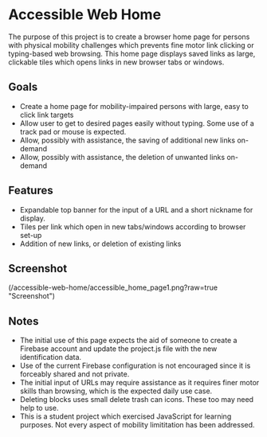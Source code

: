 # Accessible Web Home

The purpose of this project is to create a browser home page for persons with physical mobility challenges which prevents fine motor link clicking or typing-based web browsing. This home page displays saved links as large, clickable tiles which opens links in new browser tabs or windows. 

## Goals
* Create a home page for mobility-impaired persons with large, easy to click link targets
* Allow user to get to desired pages easily without typing. Some use of a track pad or mouse is expected. 
* Allow, possibly with assistance, the saving of additional new links on-demand
* Allow, possibly with assistance, the deletion of unwanted links on-demand 

## Features
* Expandable top banner for the input of a URL and a short nickname for display.
* Tiles per link which open in new tabs/windows according to browser set-up
* Addition of new links, or deletion of existing links 

## Screenshot

(/accessible-web-home/accessible_home_page1.png?raw=true "Screenshot")

## Notes
* The initial use of this page expects the aid of someone to create a Firebase account and update the project.js file with the new identification data.
* Use of the current Firebase configuration is not encouraged since it is forceably shared and not private.
* The initial input of URLs may require assistance as it requires finer motor skills than browsing, which is the expected daily use case.
* Deleting blocks uses small delete trash can icons. These too may need help to use. 
* This is a student project which exercised JavaScript for learning purposes. Not every aspect of mobility limititation has been addressed.